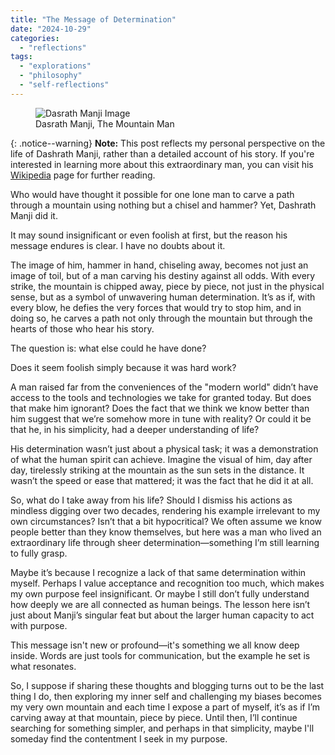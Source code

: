 ```yaml
---
title: "The Message of Determination"
date: "2024-10-29"
categories: 
  - "reflections"
tags: 
  - "explorations"
  - "philosophy"
  - "self-reflections"
---
```


<figure class="align-center">
  <img src="{{ site.url }}{{ site.baseurl }}/assets/images/dasrath-manji.jpg" alt="Dasrath Manji Image">
  <figcaption>Dasrath Manji, The Mountain Man</figcaption>
</figure> 

{: .notice--warning}
**Note:** This post reflects my personal perspective on the life of Dashrath Manji, rather than a detailed account of his story. If you're interested in learning more about this extraordinary man, you can visit his [Wikipedia](https://en.wikipedia.org/wiki/Dashrath_Manjhi) page for further reading.

Who would have thought it possible for one lone man to carve a path through a mountain using nothing but a chisel and hammer? Yet, Dashrath Manji did it.

It may sound insignificant or even foolish at first, but the reason his message endures is clear. I have no doubts about it.

The image of him, hammer in hand, chiseling away, becomes not just an image of toil, but of a man carving his destiny against all odds. With every strike, the mountain is chipped away, piece by piece, not just in the physical sense, but as a symbol of unwavering human determination. It’s as if, with every blow, he defies the very forces that would try to stop him, and in doing so, he carves a path not only through the mountain but through the hearts of those who hear his story.

The question is: what else could he have done?

Does it seem foolish simply because it was hard work?

A man raised far from the conveniences of the "modern world" didn’t have access to the tools and technologies we take for granted today. But does that make him ignorant? Does the fact that we think we know better than him suggest that we’re somehow more in tune with reality? Or could it be that he, in his simplicity, had a deeper understanding of life?

His determination wasn’t just about a physical task; it was a demonstration of what the human spirit can achieve. Imagine the visual of him, day after day, tirelessly striking at the mountain as the sun sets in the distance. It wasn’t the speed or ease that mattered; it was the fact that he did it at all.

So, what do I take away from his life? Should I dismiss his actions as mindless digging over two decades, rendering his example irrelevant to my own circumstances? Isn’t that a bit hypocritical? We often assume we know people better than they know themselves, but here was a man who lived an extraordinary life through sheer determination—something I’m still learning to fully grasp.

Maybe it’s because I recognize a lack of that same determination within myself. Perhaps I value acceptance and recognition too much, which makes my own purpose feel insignificant. Or maybe I still don’t fully understand how deeply we are all connected as human beings. The lesson here isn’t just about Manji’s singular feat but about the larger human capacity to act with purpose.

This message isn't new or profound—it's something we all know deep inside. Words are just tools for communication, but the example he set is what resonates.

So, I suppose if sharing these thoughts and blogging turns out to be the last thing I do, then exploring my inner self and challenging my biases becomes my very own mountain and each time I expose a part of myself, it’s as if I’m carving away at that mountain, piece by piece. Until then, I’ll continue searching for something simpler, and perhaps in that simplicity, maybe I'll someday find the contentment I seek in my purpose.